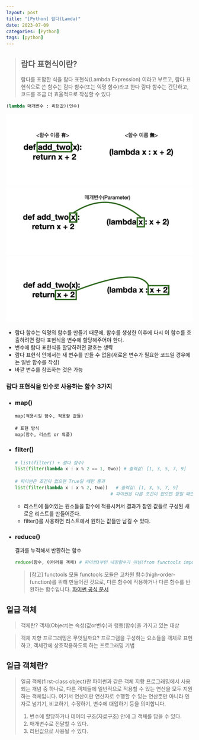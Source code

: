 ```yaml
---
layout: post
title: "[Python] 람다(Lamda)"
date: 2023-07-09
categories: [Python]
tags: [python]
---
```







> ## 람다 표현식이란?
>  람다를 포함한 식을 람다 표현식(Lambda Expression) 이라고 부르고, 람다 표현식으로 쓴 함수는 람다 함수(또는 익명 함수)라고 한다
>  람다 함수는 간단하고, 코드를 조금 더 효율적으로 작성할 수 있다

````python
(lambda 매개변수 : 리턴값)(인수)
````

<img src="/assets/img/Python/python_firstclassObject1.png" alt="" width="600" >

<img src="/assets/img/Python/python_firstclassObject2.png" alt="" width="600" >

<img src="/assets/img/Python/python_firstclassObject3.png" alt="" width="600" >


- 람다 함수는 익명의 함수를 만들기 때문에, 함수를 생성한 이후에 다시 이 함수를 호출하려면 람다 표현식을 변수에 할당해주어야 한다.
- 변수에 람다 표현식을 할당하려면 괄호는 생략
- 람다 표현식 안에서는 새 변수를 만들 수 없음(새로운 변수가 필요한 코드일 경우에는 일반 함수를 작성)
- 바깥 변수를 참조하는 것은 가능

### 람다 표현식을 인수로 사용하는 함수 3가지

- ### map()
  ````
  map(적용시킬 함수, 적용할 값들)

  # 표현 방식
  map(함수, 리스트 or 튜플)
  ````
- ### filter()

  ```python
  # list(filter() + 람다 함수)
  list(filter(lambda x : x % 2 == 1, two)) # 출력값: [1, 3, 5, 7, 9]

  # 파이썬은 조건이 없으면 True일 때만 통과
  list(filter(lambda x : x % 2, two))   # 출력값: [1, 3, 5, 7, 9]
                                      # 파이썬은 다른 조건이 없으면 참일 때만 통과시키기 때문에 비교 연산자 ==가 없어도 출력
  ```
    - 리스트에 들어있는 원소들을 함수에 적용시켜서 결과가 참인 값들로 구성된 새로운 리스트를 만들어준다.
    - filter()를 사용하면 리스트에서 원하는 값들만 남길 수 있다.
  
- ### reduce()
  결과를 누적해서 반환하는 함수
  ```python
  reduce(함수, 이터러블 객체) # 파이썬3부턴 내장함수가 아님(from functools import reduce 로 실행가능)
  ```
  > [참고] functools 모듈
  > functools 모듈은 고차원 함수(high-order-function)를 위해 만들어진 것으로, 다른 함수에 작용하거나 다른 함수를 반환하는 함수입니다.
  > [파이썬 공식 문서](https://docs.python.org/ko/3/library/functools.html)

## 일급 객체

> 객체란?
> 객체(Object)는 속성(값or변수)과 행동(함수)을 가지고 있는 대상

> 객체 지향 프로그래밍은 무엇일까요?
> 프로그램을 구성하는 요소들을 객체로 표현하고, 객체간에 상호작용하도록 하는 프로그래밍 기법

## 일급 객체란?

> 일급 객체(first-class object)란 파이썬과 같은 객체 지향 프로그래밍에서 사용되는 개념 중 하나로, 다른 객체들에 일반적으로 적용할 수 있는 연산을 모두 지원하는 객체입니다. 여기서 연산이란 연산자로 수행할 수 있는 연산뿐만 아니라 인자로 넘기기, 비교하기, 수정하기, 변수에 대입하기 등을 의미합니다. 
> 1. 변수에 할당하거나 데이터 구조(자료구조) 안에 그 객체를 담을 수 있다.
> 2. 매개변수로 전달할 수 있다.
> 3. 리턴값으로 사용될 수 있다.
